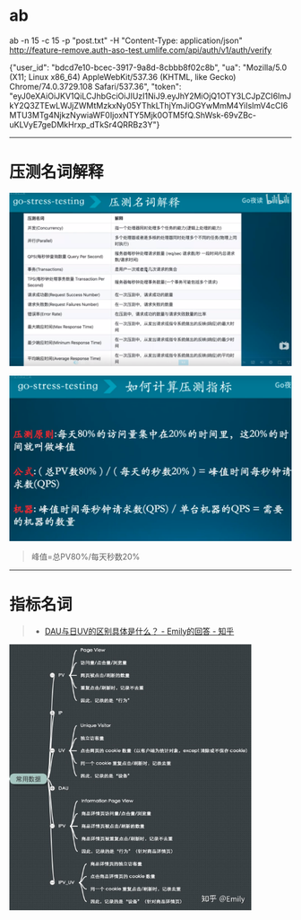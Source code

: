 # ab
ab -n 15 -c 15 -p "post.txt" -H "Content-Type: application/json" http://feature-remove.auth-aso-test.umlife.com/api/auth/v1/auth/verify


{"user_id":  "bdcd7e10-bcec-3917-9a8d-8cbbb8f02c8b",  "ua":  "Mozilla/5.0 (X11; Linux x86_64) AppleWebKit/537.36 (KHTML, like Gecko) Chrome/74.0.3729.108 Safari/537.36",  "token":  "eyJ0eXAiOiJKV1QiLCJhbGciOiJIUzI1NiJ9.eyJhY2MiOjQ1OTY3LCJpZCI6ImJkY2Q3ZTEwLWJjZWMtMzkxNy05YThkLThjYmJiOGYwMmM4YiIsImV4cCI6MTU3MTg4NjkzNywiaWF0IjoxNTY5Mjk0OTM5fQ.ShWsk-69vZBc-uKLVyE7geDMkHrxp_dTkSr4QRRBz3Y"}

---
# 压测名词解释

![](.压力测试_images/be8def72.png)

![计算压测指标](.压力测试_images/4f61af98.png)

> 峰值=总PV80%/每天秒数20%


---
# 指标名词

> - [DAU与日UV的区别具体是什么？ - Emily的回答 - 知乎](https://www.zhihu.com/question/30943053/answer/1609355805)

![](.压力测试_images/acd6639a.png)

